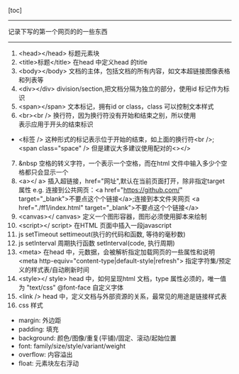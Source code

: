 [toc]

---
记录下写的第一个网页的的一些东西

----
 1. \<head>\</head>
 标题元素块
 2. \<title>标题\</title>
 在head 中定义head 的title
 3. \<body>\</body>
 文档的主体，包括文档的所有内容，如文本超链接图像表格和列表等
 4. \<div>\</div>
 division/section,把文档分隔为独立的部分，使用id 标记作为标识
 5. \<span>\</span>
 文本标记，拥有id or class，class 可以控制文本样式
 6. \<br>\<br />
 换行符，因为换行符没有开始和结束之别，所以使用<br />表示应用于开头的结束标识
 - <标签 />
 这种形式的标记表示位于开始的结束，如上面的换行符\<br />;\<span class="space" /> 但是建议大多建议使用配对的<></>
 7. &nbsp
 空格的转义字符，一个表示一个空格，而在html 文件中输入多少个空格都只会显示一个
 8. \<a>\</ a>
 插入超链接，href="网址",默认在当前页面打开，除非指定target 属性 e.g. 连接到公共网页：\<a href="https://github.com/" target="_blank">不要点这个个链接\</a>;连接到本文件夹网页 \<a href="./ff1/index.html" target="_blank">不要点这个个链接\</a>
 9. \<canvas>\</ canvas>
 定义一个图形容器，图形必须使用脚本来绘制
 10. \<script>\</ script>
 在HTML 页面中插入一段javascript
 11. js setTimeout
 settimeout(执行的代码和函数, 等待的毫秒数)
 12. js setInterval
 周期执行函数 setInterval(code, 执行周期)
 13. \<meta>
 在head 中，元数据，会被解析指定加载网页的一些属性和说明
  \<meta http-equiv="content-type|default-style|refresh"> 指定字符集/预定义的样式表/自动刷新时间
  14. \<style>\</ style>
  head 中，如何呈现html 文档，type 属性必须的，唯一值为 "text/css"
  @font-face 自定义字体
  15. \<link />
  head 中，定义文档与外部资源的关系，最常见的用途是链接样式表
  16. css 样式
   - margin: 外边距
   - padding: 填充
   - background: 颜色/图像/重复(平铺)/固定、滚动/起始位置
   - font: family/size/style/variant/weight
   - overflow: 内容溢出
   - float: 元素块左右浮动